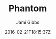 ---
title: "Phantom"
github: https://github.com/jamigibbs/phantom
demo: http://jamigibbs.com
author: Jami Gibbs
draft: true
ssg:
  - Jekyll
cms:
  - No Cms
date: 2016-02-21T18:15:37Z
github_branch: master
---